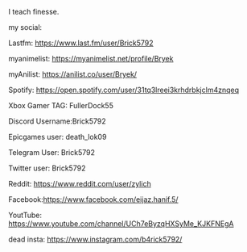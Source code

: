 I teach finesse.

my social:

Lastfm: https://www.last.fm/user/Brick5792

myanimelist: https://myanimelist.net/profile/Bryek

myAnilist: https://anilist.co/user/Bryek/

Spotify: https://open.spotify.com/user/31tq3lreei3krhdrbkjclm4znqeq

Xbox Gamer TAG: FullerDock55

Discord Username:Brick5792

Epicgames user: death_lok09

Telegram User: Brick5792

Twitter user: Brick5792

Reddit: https://www.reddit.com/user/zylich

Facebook:https://www.facebook.com/eijaz.hanif.5/

YoutTube: https://www.youtube.com/channel/UCh7eByzqHXSyMe_KJKFNEgA

dead insta: https://www.instagram.com/b4rick5792/
